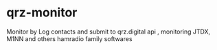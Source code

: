 # qrz-monitor
Monitor by Log contacts and submit to qrz.digital api , monitoring JTDX, M1NN and others hamradio family softwares
